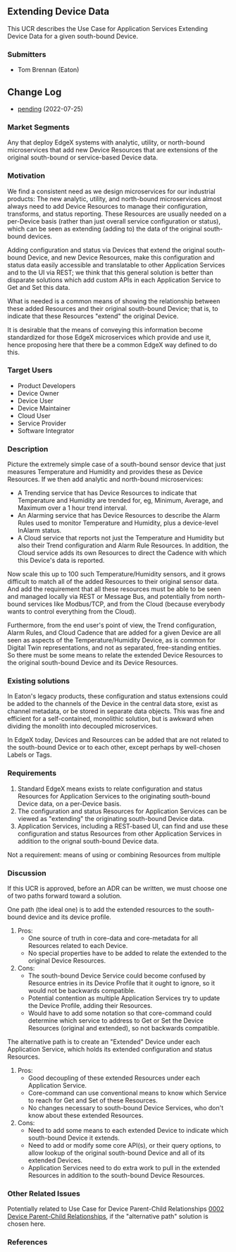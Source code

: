 ## Extending Device Data
This UCR describes the Use Case for Application Services Extending Device Data for a given south-bound Device.

### Submitters
- Tom Brennan (Eaton)

## Change Log
- [pending](https://github.com/edgexfoundry/edgex-docs/pull/800) (2022-07-25)


### Market Segments
Any that deploy EdgeX systems with analytic, utility, or north-bound microservices that add new Device Resources
that are extensions of the original south-bound or service-based Device data.

### Motivation
We find a consistent need as we design microservices for our industrial products:
The new analytic, utility, and north-bound microservices almost always need to add Device Resources to manage their configuration, transforms, and status reporting. These Resources are usually needed on a per-Device basis (rather than just overall service configuration or status), which can be seen as extending (adding to) the data of the original south-bound devices.

Adding configuration and status via Devices that extend the original south-bound Device, and new Device Resources,
make this configuration and status data easily accessible and translatable to other Application Services and to the UI via REST;
we think that this general solution is better than disparate solutions which add custom APIs in each Application Service to Get and Set this data.

What is needed is a common means of showing the relationship between these added Resources and their
original south-bound Device; that is, to indicate that these Resources "extend" the original Device.

It is desirable that the means of conveying this information become standardized for those EdgeX microservices
which provide and use it, hence proposing here that there be a common EdgeX way defined to do this.

### Target Users
- Product Developers
- Device Owner
- Device User
- Device Maintainer
- Cloud User
- Service Provider
- Software Integrator

### Description
Picture the extremely simple case of a south-bound sensor device that just measures Temperature and Humidity and provides these as Device Resources. If we then add analytic and north-bound microservices:
- A Trending service that has Device Resources to indicate that Temperature and Humidity are trended for, eg, Minimum, Average, and Maximum over a 1 hour trend interval.
- An Alarming service that has Device Resources to describe the Alarm Rules used to monitor Temperature and Humidity, plus a device-level InAlarm status.
- A Cloud service that reports not just the Temperature and Humidity but also their Trend configuration and Alarm Rule Resources. 
In addition, the Cloud service adds its own Resources to direct the Cadence with which this Device's data is reported.

Now scale this up to 100 such Temperature/Humidity sensors, and it grows difficult to match all of the added
Resources to their original sensor data. And add the requirement that all these resources must be able to be seen 
and managed locally via REST or Message Bus, and potentially from north-bound services like Modbus/TCP, and from 
the Cloud (because everybody wants to control everything from the Cloud). 

Furthermore, from the end user's point of view, the Trend configuration, Alarm Rules, and Cloud Cadence that are added for a given Device are all seen as aspects of the Temperature/Humidity Device, as is common 
for Digital Twin representations, and not as separated, free-standing entities. 
So there must be some means to relate the extended Device Resources to the original south-bound Device and its
Device Resources.


### Existing solutions
In Eaton's legacy products, these configuration and status extensions could be added to the channels of the Device in the central data store, exist as channel metadata, or be stored in separate data objects. This was fine and 
efficient for a self-contained, monolithic solution, but is awkward when dividing the monolith into decoupled
microservices.

In EdgeX today, Devices and Resources can be added that are not related to the south-bound Device or to each other, 
except perhaps by well-chosen Labels or Tags.


### Requirements
1. Standard EdgeX means exists to relate configuration and status Resources for Application Services to the
originating south-bound Device data, on a per-Device basis.
2. The configuration and status Resources for Application Services can be viewed as "extending" the originating
south-bound Device data.
3. Application Services, including a REST-based UI, can find and use these configuration and status Resources 
from other Application Services in addition to the orignal south-bound Device data.

Not a requirement: means of using or combining Resources from multiple 

### Discussion

If this UCR is approved, before an ADR can be written, we must choose one of two paths forward toward a solution.

One path (the ideal one) is to add the extended resources to the south-bound device and its device profile.
1. Pros:
    - One source of truth in core-data and core-metadata for all Resources related to each Device.
    - No special properties have to be added to relate the extended to the original Device Resources.
2. Cons:
    - The south-bound Device Service could become confused by Resource entries in its Device Profile that it ought to ignore, so it would not be backwards compatible.
    - Potential contention as multiple Application Services try to update the Device Profile, adding their Resources.
    - Would have to add some notation so that core-command could determine which service to address to Get or Set
    the Device Resources (original and extended), so not backwards compatible.

The alternative path is to create an "Extended" Device under each Application Service, which holds its extended configuration and status Resources.
1. Pros:
    - Good decoupling of these extended Resources under each Application Service.
    - Core-command can use conventional means to know which Service to reach for Get and Set of these Resources.
    - No changes necessary to south-bound Device Services, who don't know about these extended Resources.
2. Cons:
    - Need to add some means to each extended Device to indicate which south-bound Device it extends.
    - Need to add or modify some core API(s), or their query options, to allow lookup of the original south-bound Device and all of its extended Devices.
    - Application Services need to do extra work to pull in the extended Resources in addition to the south-bound Device Resources.

### Other Related Issues
Potentially related to Use Case for Device Parent-Child Relationships [0002 Device Parent-Child Relationships](./0002-Device-Parent-Child-Relationships.md), if the "alternative path" solution is chosen here.


### References



